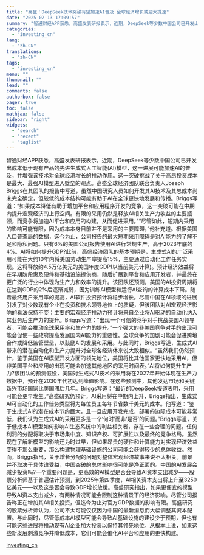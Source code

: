 ```yaml
---
title: "高盛：DeepSeek技术突破有望加速AI普及 全球经济增长或迎大提速"
date: "2025-02-13 17:09:57"
summary: "智通财经APP获悉，高盛发表研报表示，近期，DeepSeek等少数中国公司已开发出成本低于现有产品..."
categories:
  - "investing_cn"
lang:
  - "zh-CN"
translations:
  - "zh-CN"
tags:
  - "investing_cn"
menu: ""
thumbnail: ""
lead: ""
comments: false
authorbox: false
pager: true
toc: false
mathjax: false
sidebar: "right"
widgets:
  - "search"
  - "recent"
  - "taglist"
---
```


智通财经APP获悉，高盛发表研报表示，近期，DeepSeek等少数中国公司已开发出成本低于现有产品的先进生成式人工智能(AI)模型，这一进展可能加速AI的普及，并增强该技术对全球经济增长的推动作用。这一突破挑战了关于高昂投资成本是最大、最强AI模型进入壁垒的观点。高盛全球经济团队联合负责人Joseph   
Briggs在其团队的报告中写道，虽然中国研究人员如何开发其AI技术及其总成本尚未完全确定，但较低的成本结构可能有助于AI在全球更快地发展和传播。Briggs写道：“如果成本降低有助于增加平台和应用程序开发的竞争，这一突破可能在中期内提升宏观经济的上行空间。有限的采用仍然是释放AI相关生产力收益的主要瓶颈，而竞争将加速AI平台和应用的构建，从而促进采用。”“尽管如此，短期内采用的影响可能有限，因为成本本身目前并不是采用的主要障碍，”他补充道。根据美国人口普查局的数据，迄今为止，公司报告的最大短期采用障碍是对AI能力的了解不足和隐私问题。只有6%的美国公司报告使用AI进行常规生产，高于2023年底的4%。AI将如何提升GDP?此前，高盛经济团队的基本预期是，生成式AI的广泛采用可能在大约10年内将美国劳动生产率提高15%，主要通过自动化工作任务实现。这将释放约4.5万亿美元的美国年度GDP(以当前美元计算)。预计经济效益将在早期阶段惠及硬件和基础设施提供商，随后扩展到平台和应用开发者，并最终在更广泛的行业中体现为生产力和效率的提升。该团队还预测，美国的AI投资周期将在达到GDP的2%后逐渐减弱，因为训练AI模型和运行AI查询的计算成本下降。随着最终用户采用率的提高，AI软件投资预计将稳步增长。尽管中国在AI领域的进展引发了对少数现有企业在投资和技术领导地位上的质疑，但该团队对AI宏观经济影响的看法保持不变：主要的宏观经济推动力预计将来自企业将AI驱动的自动化纳入其业务后生产力的提升。Briggs写道：“出现一个可信的竞争对手挑战美国AI领导者，可能会推动全球采用率和生产力的提升。”一个强大的非美国竞争对手的出现可能会促使一些政府提高发展国内AI能力的重要性。全球竞争的加剧可能会促进跨境合作或降低监管壁垒，以鼓励AI的发展和采用。与此同时，Briggs写道，生成式AI带来的潜在自动化和生产力提升对全球各经济体来说大致相似。“虽然我们仍然预计，鉴于美国在AI模型开发方面的领先地位，美国将比其他国家更快地采用AI，但非美国平台和应用的出现可能会加速其他地区的采用时间表。”AI将如何提升生产力?该团队的预测假设，美国对生成式AI技术的采用将在2027年开始体现在生产力数据中，预计在2030年代初达到峰值影响。在这些预测中，其他发达市场和关键新兴市场国家比美国滞后几年。Briggs写道：“最近的DeepSeek报道表明，采用可能会更早发生。”高盛研究仍预计，AI采用将在中期内上升，Briggs指出，生成式AI可自动化的工作任务类型将为每位员工每年节省数千美元的成本。他写道：“鉴于生成式AI的潜在成本节约巨大，且一旦应用开发完成，部署的边际成本可能非常低，我们认为生成式AI的采用更多是一个‘何时’而非‘是否’的问题。”Briggs写道，关于低成本AI模型如何影响AI生态系统中的利益相关者，存在一些合理的问题。任何利润的分配将取决于市场集中度、知识产权、可扩展性以及最终的竞争格局。虽然现在了解新模型的影响还为时过早，但如果昂贵的硬件和计算能力对实现经济效益变得不那么重要，那么构建物理基础设施的公司可能会获得较少的总体收益。然而，Briggs指出，关于增长分配的问题对整体宏观经济故事来说不太相关。前景并不取决于具体谁受益，中国突破的总体影响很可能是净正面的。中国的AI发展会减少投资吗?一个重要问题是，更高效的AI模型是否会导致AI资本支出减少——股票分析师基于普遍估计预测，到2025年第四季度，AI相关资本支出将上升至3250亿美元——以及这是否会导致GDP增长放缓。高盛研究指出，如果更便宜的模型导致AI资本支出减少，有两种情况可能会限制这种情景下的经济影响。尽管公司报告称正在增加其AI相关投资，但迄今为止对官方GDP数据的影响有限。高盛研究的股票分析师认为，公司不太可能仅仅因为中国的最新消息而大幅调整其资本配置。与此同时，尽管低成本AI模型可能会导致AI基础设施的建设少于预期，但也有可能这些进展将推动现有AI企业加大投资以保持其领先地位。从根本上说，如果这些新发展刺激竞争并降低成本，它们可能会催化AI平台和应用的更快构建。

[investing_cn](https://cn.investing.com/news/stock-market-news/article-2669678)
